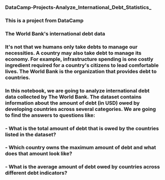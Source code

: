 ### DataCamp-Projects-Analyze_International_Debt_Statistics_
### This is a project from DataCamp 
### The World Bank's international debt data
### It's not that we humans only take debts to manage our necessities. A country may also take debt to manage its economy. For example, infrastructure spending is one costly ingredient required for a country's citizens to lead comfortable lives. The World Bank is the organization that provides debt to countries.

### In this notebook, we are going to analyze international debt data collected by The World Bank. The dataset contains information about the amount of debt (in USD) owed by developing countries across several categories. We are going to find the answers to questions like:

### - What is the total amount of debt that is owed by the countries listed in the dataset?
### - Which country owns the maximum amount of debt and what does that amount look like?
### - What is the average amount of debt owed by countries across different debt indicators?
